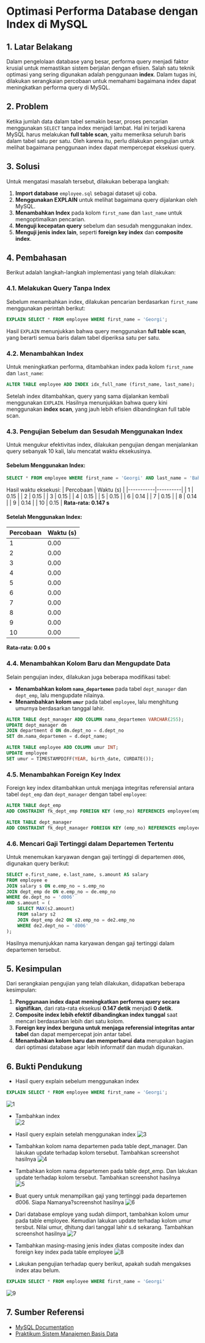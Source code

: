 # **Optimasi Performa Database dengan Index di MySQL**

## **1. Latar Belakang**
Dalam pengelolaan database yang besar, performa query menjadi faktor krusial untuk memastikan sistem berjalan dengan efisien. Salah satu teknik optimasi yang sering digunakan adalah penggunaan **index**. Dalam tugas ini, dilakukan serangkaian percobaan untuk memahami bagaimana index dapat meningkatkan performa query di MySQL.

## **2. Problem**
Ketika jumlah data dalam tabel semakin besar, proses pencarian menggunakan `SELECT` tanpa index menjadi lambat. Hal ini terjadi karena MySQL harus melakukan **full table scan**, yaitu memeriksa seluruh baris dalam tabel satu per satu. Oleh karena itu, perlu dilakukan pengujian untuk melihat bagaimana penggunaan index dapat mempercepat eksekusi query.

## **3. Solusi**
Untuk mengatasi masalah tersebut, dilakukan beberapa langkah:
1. **Import database** `employee.sql` sebagai dataset uji coba.
2. **Menggunakan EXPLAIN** untuk melihat bagaimana query dijalankan oleh MySQL.
3. **Menambahkan Index** pada kolom `first_name` dan `last_name` untuk mengoptimalkan pencarian.
4. **Menguji kecepatan query** sebelum dan sesudah menggunakan index.
5. **Menguji jenis index lain**, seperti **foreign key index** dan **composite index**.

## **4. Pembahasan**
Berikut adalah langkah-langkah implementasi yang telah dilakukan:

### **4.1. Melakukan Query Tanpa Index**
Sebelum menambahkan index, dilakukan pencarian berdasarkan `first_name` menggunakan perintah berikut:

```sql
EXPLAIN SELECT * FROM employee WHERE first_name = 'Georgi';
```

Hasil `EXPLAIN` menunjukkan bahwa query menggunakan **full table scan**, yang berarti semua baris dalam tabel diperiksa satu per satu.

### **4.2. Menambahkan Index**
Untuk meningkatkan performa, ditambahkan index pada kolom `first_name` dan `last_name`:

```sql
ALTER TABLE employee ADD INDEX idx_full_name (first_name, last_name);
```

Setelah index ditambahkan, query yang sama dijalankan kembali menggunakan `EXPLAIN`. Hasilnya menunjukkan bahwa query kini menggunakan **index scan**, yang jauh lebih efisien dibandingkan full table scan.

### **4.3. Pengujian Sebelum dan Sesudah Menggunakan Index**
Untuk mengukur efektivitas index, dilakukan pengujian dengan menjalankan query sebanyak 10 kali, lalu mencatat waktu eksekusinya.

#### **Sebelum Menggunakan Index:**
```sql
SELECT * FROM employee WHERE first_name = 'Georgi' AND last_name = 'Bahr';
```
Hasil waktu eksekusi:
| Percobaan | Waktu (s) |
|-----------|----------|
| 1         | 0.15     |
| 2         | 0.15     |
| 3         | 0.15     |
| 4         | 0.15     |
| 5         | 0.15     |
| 6         | 0.14     |
| 7         | 0.15     |
| 8         | 0.14     |
| 9         | 0.14     |
| 10        | 0.15     |
**Rata-rata: 0.147 s**

#### **Setelah Menggunakan Index:**
| Percobaan | Waktu (s) |
|-----------|----------|
| 1         | 0.00     |
| 2         | 0.00     |
| 3         | 0.00     |
| 4         | 0.00     |
| 5         | 0.00     |
| 6         | 0.00     |
| 7         | 0.00     |
| 8         | 0.00     |
| 9         | 0.00     |
| 10        | 0.00     |
**Rata-rata: 0.00 s**

### **4.4. Menambahkan Kolom Baru dan Mengupdate Data**
Selain pengujian index, dilakukan juga beberapa modifikasi tabel:
- **Menambahkan kolom `nama_departemen`** pada tabel `dept_manager` dan `dept_emp`, lalu mengupdate nilainya.
- **Menambahkan kolom `umur`** pada tabel `employee`, lalu menghitung umurnya berdasarkan tanggal lahir.

```sql
ALTER TABLE dept_manager ADD COLUMN nama_departemen VARCHAR(255);
UPDATE dept_manager dm 
JOIN department d ON dm.dept_no = d.dept_no 
SET dm.nama_departemen = d.dept_name;

ALTER TABLE employee ADD COLUMN umur INT;
UPDATE employee 
SET umur = TIMESTAMPDIFF(YEAR, birth_date, CURDATE());
```

### **4.5. Menambahkan Foreign Key Index**
Foreign key index ditambahkan untuk menjaga integritas referensial antara tabel `dept_emp` dan `dept_manager` dengan tabel `employee`:

```sql
ALTER TABLE dept_emp 
ADD CONSTRAINT fk_dept_emp FOREIGN KEY (emp_no) REFERENCES employee(emp_no);

ALTER TABLE dept_manager 
ADD CONSTRAINT fk_dept_manager FOREIGN KEY (emp_no) REFERENCES employee(emp_no);
```

### **4.6. Mencari Gaji Tertinggi dalam Departemen Tertentu**
Untuk menemukan karyawan dengan gaji tertinggi di departemen `d006`, digunakan query berikut:

```sql
SELECT e.first_name, e.last_name, s.amount AS salary
FROM employee e
JOIN salary s ON e.emp_no = s.emp_no
JOIN dept_emp de ON e.emp_no = de.emp_no
WHERE de.dept_no = 'd006'
AND s.amount = (
    SELECT MAX(s2.amount)
    FROM salary s2
    JOIN dept_emp de2 ON s2.emp_no = de2.emp_no
    WHERE de2.dept_no = 'd006'
);
```

Hasilnya menunjukkan nama karyawan dengan gaji tertinggi dalam departemen tersebut.

## **5. Kesimpulan**
Dari serangkaian pengujian yang telah dilakukan, didapatkan beberapa kesimpulan:
1. **Penggunaan index dapat meningkatkan performa query secara signifikan**, dari rata-rata eksekusi **0.147 detik** menjadi **0 detik**.
2. **Composite index lebih efektif dibandingkan index tunggal** saat mencari berdasarkan lebih dari satu kolom.
3. **Foreign key index berguna untuk menjaga referensial integritas antar tabel** dan dapat mempercepat join antar tabel.
4. **Menambahkan kolom baru dan memperbarui data** merupakan bagian dari optimasi database agar lebih informatif dan mudah digunakan.

## **6. Bukti Pendukung**
- Hasil query explain sebelum menggunakan index
```sql
EXPLAIN SELECT * FROM employee WHERE first_name = 'Georgi';
```
![1](https://github.com/user-attachments/assets/8a1b7071-f8b2-4684-9dae-8b64a9d1537b)
- Tambahkan index <br>
![2](https://github.com/user-attachments/assets/8912b479-d6ac-46c1-951a-ffff68839b9b)

- Hasil query explain setelah menggunakan index
![3](https://github.com/user-attachments/assets/f077f2bb-366f-4f6f-badf-b06cfb4d3968)

- Tambahkan kolom nama departemen pada table dept_manager. Dan lakukan update terhadap  kolom tersebut. Tambahkan screenshot hasilnya
![4](https://github.com/user-attachments/assets/0b9e13b3-e533-48c1-9da1-a23548db60d2)

- Tambahkan kolom nama departemen pada table dept_emp. Dan lakukan update terhadap kolom  tersebut. Tambahkan screenshot hasilnya <br>
![5](https://github.com/user-attachments/assets/f5a02957-5e2e-4114-aa1c-8f86f26ab8ee)

- Buat query untuk menampilkan gaji yang tertinggi pada departemen d006. Siapa Namanya?screenshot hasilnya
![6](https://github.com/user-attachments/assets/59d51eb0-2300-4440-983d-52d8e7140d5f)

- Dari database employe yang sudah diimport, tambahkan kolom umur pada table employee.  Kemudian lakukan update terhadap kolom umur tersbut. Nilai umur, dhitung dari tanggal lahir s.d  sekarang. Tambahkan screenshot hasilnya
![7](https://github.com/user-attachments/assets/0ecac802-6a2a-4e38-b17d-893e64ee3d4a)

- Tambahkan masing-masing jenis index diatas composite index dan foreign key index pada table  employee 
![8](https://github.com/user-attachments/assets/e2c80355-ccf9-4f75-9355-99dd3ba22af9)

- Lakukan pengujian terhadap query berikut, apakah sudah mengakses index atau belum.
```sql
EXPLAIN SELECT * FROM employee WHERE first_name = 'Georgi' 
```
![9](https://github.com/user-attachments/assets/4e263131-3cd4-4f55-a9c6-f409936f267c)


## **7. Sumber Referensi**
- [MySQL Documentation](https://dev.mysql.com/doc/)
- [Praktikum Sistem Manajemen Basis Data](https://drive.google.com/file/d/1PMlqZAO8x-HlT8XKu6N3QbCgqesdyzJf/view?usp=sharing)
